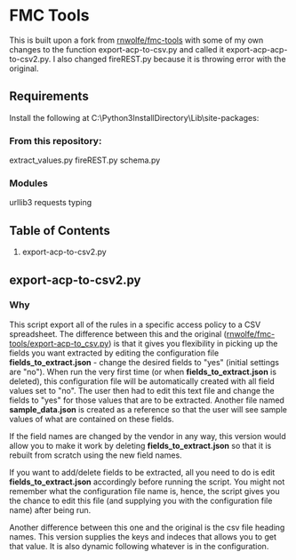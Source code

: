 # FMC Tools
This is built upon a fork from [rnwolfe/fmc-tools](https://github.com/rnwolfe/fmc-tools) with some of my own changes to the function export-acp-to-csv.py and called it export-acp-acp-to-csv2.py. I also changed fireREST.py because it is throwing error with the original.

## Requirements
Install the following at C:\Python3InstallDirectory\Lib\site-packages:

### From this repository:
extract_values.py
fireREST.py
schema.py

### Modules
urllib3
requests
typing

## Table of Contents
1. export-acp-to-csv2.py

## export-acp-to-csv2.py
### Why
This script export all of the rules in a specific access policy to a CSV spreadsheet. 
The difference between this and the original ([rnwolfe/fmc-tools/export-acp-to_csv.py](https://github.com/rnwolfe/fmc-tools/export-acp-to_csv.py)) is that it gives you flexibility in picking up the fields you want extracted by editing the configuration file **fields_to_extract.json** - change the desired fields to "yes" (initial settings are "no"). When run the very first time (or when **fields_to_extract.json** is deleted), this configuration file will be automatically created with all field values set to "no". The user then had to edit this text file and change the fields to "yes" for those values that are to be extracted. Another file named **sample_data.json** is created as a reference so that the user will see sample values of what are contained on these fields.

If the field names are changed by the vendor in any way, this version would allow you to make it work by deleting **fields_to_extract.json** so that it is rebuilt from scratch using the new field names.

If you want to add/delete fields to be extracted, all you need to do is edit **fields_to_extract.json** accordingly before running the script. You might not remember what the configuration file name is, hence, the script gives you the chance to edit this file (and supplying you with the configuration file name) after being run.

Another difference between this one and the original is the csv file heading names. This version supplies the keys and indeces that allows you to get that value. It is also dynamic following whatever is in the configuration.

